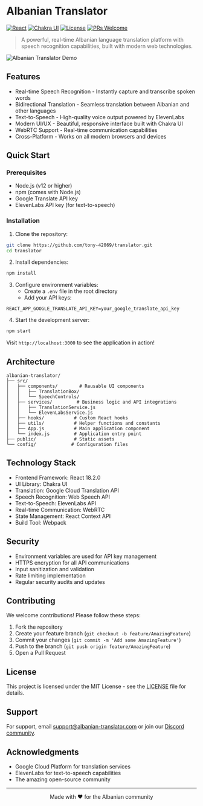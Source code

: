 # Albanian Translator

[![React](https://img.shields.io/badge/React-18.2.0-blue.svg)](https://reactjs.org/)
[![Chakra UI](https://img.shields.io/badge/Chakra%20UI-2.10.4-teal.svg)](https://chakra-ui.com/)
[![License](https://img.shields.io/badge/License-MIT-yellow.svg)](https://opensource.org/licenses/MIT)
[![PRs Welcome](https://img.shields.io/badge/PRs-welcome-brightgreen.svg)](http://makeapullrequest.com)

> A powerful, real-time Albanian language translation platform with speech recognition capabilities, built with modern web technologies.

![Albanian Translator Demo](demo-placeholder.gif)

## Features

- Real-time Speech Recognition - Instantly capture and transcribe spoken words
- Bidirectional Translation - Seamless translation between Albanian and other languages
- Text-to-Speech - High-quality voice output powered by ElevenLabs
- Modern UI/UX - Beautiful, responsive interface built with Chakra UI
- WebRTC Support - Real-time communication capabilities
- Cross-Platform - Works on all modern browsers and devices

## Quick Start

### Prerequisites

- Node.js (v12 or higher)
- npm (comes with Node.js)
- Google Translate API key
- ElevenLabs API key (for text-to-speech)

### Installation

1. Clone the repository:
```bash
git clone https://github.com/tony-42069/translator.git
cd translator
```

2. Install dependencies:
```bash
npm install
```

3. Configure environment variables:
   - Create a `.env` file in the root directory
   - Add your API keys:
```
REACT_APP_GOOGLE_TRANSLATE_API_KEY=your_google_translate_api_key
```

4. Start the development server:
```bash
npm start
```

Visit `http://localhost:3000` to see the application in action!

## Architecture

```
albanian-translator/
├── src/
│   ├── components/        # Reusable UI components
│   │   ├── TranslationBox/
│   │   └── SpeechControls/
│   ├── services/         # Business logic and API integrations
│   │   ├── TranslationService.js
│   │   └── ElevenLabsService.js
│   ├── hooks/           # Custom React hooks
│   ├── utils/           # Helper functions and constants
│   ├── App.js           # Main application component
│   └── index.js         # Application entry point
├── public/              # Static assets
└── config/             # Configuration files
```

## Technology Stack

- Frontend Framework: React 18.2.0
- UI Library: Chakra UI
- Translation: Google Cloud Translation API
- Speech Recognition: Web Speech API
- Text-to-Speech: ElevenLabs API
- Real-time Communication: WebRTC
- State Management: React Context API
- Build Tool: Webpack

## Security

- Environment variables are used for API key management
- HTTPS encryption for all API communications
- Input sanitization and validation
- Rate limiting implementation
- Regular security audits and updates

## Contributing

We welcome contributions! Please follow these steps:

1. Fork the repository
2. Create your feature branch (`git checkout -b feature/AmazingFeature`)
3. Commit your changes (`git commit -m 'Add some AmazingFeature'`)
4. Push to the branch (`git push origin feature/AmazingFeature`)
5. Open a Pull Request

## License

This project is licensed under the MIT License - see the [LICENSE](LICENSE) file for details.

## Support

For support, email [support@albanian-translator.com](mailto:support@albanian-translator.com) or join our [Discord community](https://discord.gg/albanian-translator).

## Acknowledgments

- Google Cloud Platform for translation services
- ElevenLabs for text-to-speech capabilities
- The amazing open-source community

---

<p align="center">Made with ❤️ for the Albanian community</p>
